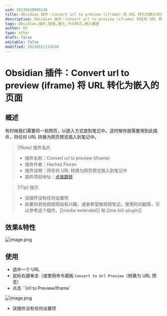 ```yaml
---
uid: 20230430005136
title: Obsidian 插件：Convert url to preview (iframe) 将 URL 转化为嵌入的页面
description: Obsidian 插件：Convert url to preview (iframe) 将任何 URL 转换为网页预览插入到笔记中
tags: Obsidian,插件,链接,美化,卡片样式,嵌入播放
author: OS
type: other
draft: false
editable: false
modified: 20230512114550
---
```


# Obsidian 插件：Convert url to preview (iframe) 将 URL 转化为嵌入的页面

## 概述

有时候我们需要将一些网页，以嵌入方式放到笔记中。这时候你就需要用到此插件，将任何 URL 转换为网页预览插入到笔记中。

> [!Note] 插件名片
> - 插件名称：Convert url to preview (iframe)
> - 插件作者：Hachez Floran
> - 插件说明：将任何 URL 转换为网页预览插入到笔记中
> - 插件项目地址：[点我跳转](https://github.com/FHachez/obsidian-convert-url-to-iframe)

>[!Tip] 提示
>- 该插件没有任何设置项
>- 如果你其他视频网站有兴趣，或者希望做视频笔记，使用时间戳等，可以参考这个插件。[[media-extended]] 和 [[mx-bili-plugin]]

## 效果&特性

![image.png](https://cdn.pkmer.cn/images/20230507122810.png!pkmer)

## 使用

- 选中一个 URL
- 鼠标右键单击（或使用命令面板 `Convert to Url Preview`（转换为 URL 预览）
- 点击 ``Url to Preview/Iframe`

![image.png](https://cdn.pkmer.cn/images/20230507122656.png!pkmer)

- 该插件没有任何设置项